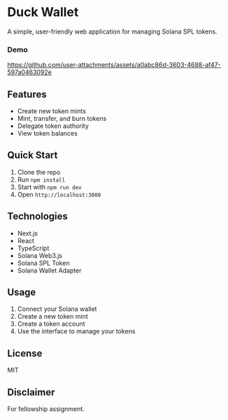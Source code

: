 # Duck Wallet

A simple, user-friendly web application for managing Solana SPL tokens.

### Demo

https://github.com/user-attachments/assets/a0abc86d-3603-4688-af47-597a0463092e



## Features

- Create new token mints
- Mint, transfer, and burn tokens
- Delegate token authority
- View token balances

## Quick Start

1. Clone the repo
2. Run `npm install`
3. Start with `npm run dev`
4. Open `http://localhost:3000`

## Technologies

- Next.js
- React
- TypeScript
- Solana Web3.js
- Solana SPL Token
- Solana Wallet Adapter

## Usage

1. Connect your Solana wallet
2. Create a new token mint
3. Create a token account
4. Use the interface to manage your tokens

## License

MIT

## Disclaimer

For fellowship assignment.
